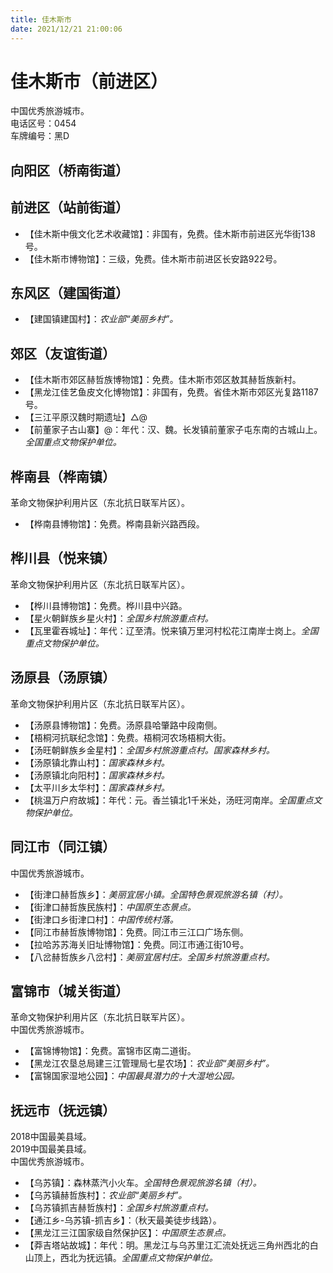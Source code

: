 ```yaml
---
title: 佳木斯市  
date: 2021/12/21 21:00:06  
---
```

  
# 佳木斯市（前进区）  
中国优秀旅游城市。  
电话区号：0454  
车牌编号：黑D  

## 向阳区（桥南街道）  

## 前进区（站前街道）  
* 【佳木斯中俄文化艺术收藏馆】：非国有，免费。佳木斯市前进区光华街138号。  
* 【佳木斯市博物馆】：三级，免费。佳木斯市前进区长安路922号。  

## 东风区（建国街道）  
* 【建国镇建国村】：*农业部“美丽乡村”。*  

## 郊区（友谊街道）  
* 【佳木斯市郊区赫哲族博物馆】：免费。佳木斯市郊区敖其赫哲族新村。  
* 【黑龙江佳艺鱼皮文化博物馆】：非国有，免费。省佳木斯市郊区光复路1187号。  
* 【三江平原汉魏时期遗址】△@  
* 【前董家子古山寨】@：年代：汉、魏。长发镇前董家子屯东南的古城山上。*全国重点文物保护单位。*  
  
## 桦南县（桦南镇）  
革命文物保护利用片区（东北抗日联军片区）。  
* 【桦南县博物馆】：免费。桦南县新兴路西段。  

## 桦川县（悦来镇）  
革命文物保护利用片区（东北抗日联军片区）。  
* 【桦川县博物馆】：免费。桦川县中兴路。  
* 【星火朝鲜族乡星火村】：*全国乡村旅游重点村。*  
* 【瓦里霍吞城址】：年代：辽至清。悦来镇万里河村松花江南岸士岗上。*全国重点文物保护单位。*  
  
## 汤原县（汤原镇）  
革命文物保护利用片区（东北抗日联军片区）。  
* 【汤原县博物馆】：免费。汤原县哈肇路中段南侧。  
* 【梧桐河抗联纪念馆】：免费。梧桐河农场梧桐大街。  
* 【汤旺朝鲜族乡金星村】：*全国乡村旅游重点村。国家森林乡村。*  
* 【汤原镇北靠山村】：*国家森林乡村。*  
* 【汤原镇北向阳村】：*国家森林乡村。*  
* 【太平川乡太华村】：*国家森林乡村。*  
* 【桃温万户府故城】：年代：元。香兰镇北1千米处，汤旺河南岸。*全国重点文物保护单位。*  

## 同江市（同江镇）  
中国优秀旅游城市。  
* 【街津口赫哲族乡】：*美丽宜居小镇。全国特色景观旅游名镇（村）。*  
* 【街津口赫哲族民族村】：*中国原生态景点。*  
* 【街津口乡街津口村】：*中国传统村落。*  
* 【同江市赫哲族博物馆】：免费。同江市三江口广场东侧。  
* 【拉哈苏苏海关旧址博物馆】：免费。同江市通江街10号。  
* 【八岔赫哲族乡八岔村】：*美丽宜居村庄。全国乡村旅游重点村。*  

## 富锦市（城关街道）  
革命文物保护利用片区（东北抗日联军片区）。  
中国优秀旅游城市。  
* 【富锦博物馆】：免费。富锦市区南二道街。  
* 【黑龙江农垦总局建三江管理局七星农场】：*农业部“美丽乡村”。*  
* 【富锦国家湿地公园】：*中国最具潜力的十大湿地公园。*  

## 抚远市（抚远镇）  
2018中国最美县域。  
2019中国最美县域。  
中国优秀旅游城市。  
* 【乌苏镇】：森林蒸汽小火车。*全国特色景观旅游名镇（村）。*  
* 【乌苏镇赫哲族村】：*农业部“美丽乡村”。*  
* 【乌苏镇抓吉赫哲族村】：*全国乡村旅游重点村。*  
* 【通江乡-乌苏镇-抓吉乡】：（秋天最美徒步线路）。  
* 【黑龙江三江国家级自然保护区】：*中国原生态景点。*  
* 【莽吉塔站故城】：年代：明。黑龙江与乌苏里江汇流处抚远三角州西北的白山顶上，西北为抚远镇。*全国重点文物保护单位。*  
